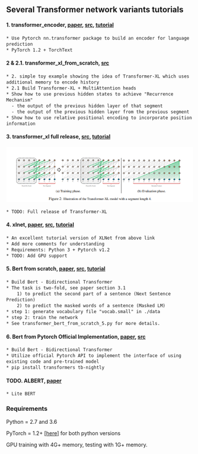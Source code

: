 ## Several Transformer network variants tutorials

#### 1. transformer_encoder, [paper](https://arxiv.org/pdf/1706.03762.pdf), [src](https://pytorch.org/tutorials/beginner/transformer_tutorial.html), [tutorial](https://pytorch.org/tutorials/beginner/transformer_tutorial.html)
    * Use Pytorch nn.transformer package to build an encoder for language prediction
    * PyTorch 1.2 + TorchText
   
#### 2 & 2.1. transformer_xl_from_scratch, [src](https://mlexplained.com/2019/07/04/building-the-transformer-xl-from-scratch/)
    * 2. simple toy example showing the idea of Transformer-XL which uses additional memory to encode history    
    * 2.1 Build Transformer-XL + MultiAttention heads
    * Show how to use previous hidden states to achieve "Recurrence Mechanism"
      - the output of the previous hidden layer of that segment
      - the output of the previous hidden layer from the previous segment
    * Show how to use relative positional encoding to incorporate position information

#### 3. transformer_xl full release, [src](https://github.com/kimiyoung/transformer-xl/tree/master/pytorch), [tutorial](https://towardsdatascience.com/transformer-xl-explained-combining-transformers-and-rnns-into-a-state-of-the-art-language-model-c0cfe9e5a924)
  ![Network](/pics/pic1.png)
  
    * TODO: Full release of Transformer-XL
    
#### 4. xlnet, [paper](https://arxiv.org/pdf/1906.08237.pdf), [src](https://github.com/graykode/xlnet-Pytorch), [tutorial](https://towardsdatascience.com/what-is-xlnet-and-why-it-outperforms-bert-8d8fce710335)
    * An excellent tutorial version of XLNet from above link
    * Add more comments for understanding
    * Requirements: Python 3 + Pytorch v1.2 
    * TODO: Add GPU support

#### 5. Bert from scratch, [paper](https://arxiv.org/abs/1810.04805), [src](https://github.com/codertimo/BERT-pytorch/tree/master/bert_pytorch/model), [tutorial](https://towardsdatascience.com/bert-explained-state-of-the-art-language-model-for-nlp-f8b21a9b6270)
    * Build Bert - Bidirectional Transformer
    * The task is two-fold, see paper section 3.1
        1) to predict the second part of a sentence (Next Sentence Prediction)
        2) to predict the masked words of a sentence (Masked LM)
    * step 1: generate vocabulary file "vocab.small" in ./data
    * step 2: train the network
    * See transformer_bert_from_scratch_5.py for more details.

#### 6. Bert from Pytorch Official Implementation, [paper](https://arxiv.org/abs/1810.04805), [src](https://github.com/huggingface/transformers)
    * Build Bert - Bidirectional Transformer
    * Utilize official Pytorch API to implement the interface of using existing code and pre-trained model
    * pip install transformers tb-nightly 


#### TODO. ALBERT, [paper](https://arxiv.org/abs/1909.11942v1)
    * Lite BERT



### Requirements
Python = 2.7 and 3.6

PyTorch = 1.2+ [[here]](https://pytorch.org/) for both python versions

GPU training with 4G+ memory, testing with 1G+ memory.
